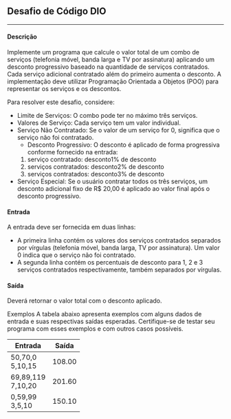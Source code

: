 ## Desafio de Código DIO
***

#### Descrição
Implemente um programa que calcule o valor total de um combo de serviços (telefonia móvel, banda larga e TV por 
assinatura) aplicando um desconto progressivo baseado na quantidade de serviços contratados. Cada serviço adicional 
contratado além do primeiro aumenta o desconto. A implementação deve utilizar Programação Orientada a Objetos (POO) 
para representar os serviços e os descontos.

Para resolver este desafio, considere:

* Limite de Serviços: O combo pode ter no máximo três serviços.
* Valores de Serviço: Cada serviço tem um valor individual.
* Serviço Não Contratado: Se o valor de um serviço for 0, significa que o serviço não foi contratado.
  * Desconto Progressivo: O desconto é aplicado de forma progressiva conforme fornecido na entrada:
  1.  serviço contratado: desconto1% de desconto
  2.  serviços contratados: desconto2% de desconto
  3.  serviços contratados: desconto3% de desconto
* Serviço Especial: Se o usuário contratar todos os três serviços, um desconto adicional fixo de R$ 20,00 é aplicado 
      ao valor final após o desconto progressivo.
  
#### Entrada
  A entrada deve ser fornecida em duas linhas:

* A primeira linha contém os valores dos serviços contratados separados por vírgulas (telefonia móvel, banda larga, 
TV por assinatura). Um valor 0 indica que o serviço não foi contratado.
* A segunda linha contém os percentuais de desconto para 1, 2 e 3 serviços contratados respectivamente, também 
  separados por vírgulas.


#### Saída
Deverá retornar o valor total com o desconto aplicado.

Exemplos
A tabela abaixo apresenta exemplos com alguns dados de entrada e suas respectivas saídas esperadas. Certifique-se 
de testar seu programa com esses exemplos e com outros casos possíveis.

Entrada	| Saída
--------|------
50,70,0<br>5,10,15 | 108.00
69,89,119<br>7,10,20 | 201.60
0,59,99<br>3,5,10 | 150.10